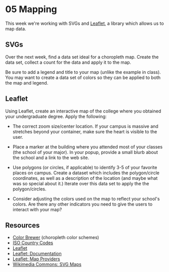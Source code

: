 # 05 Mapping

This week we're working with SVGs and [Leaflet](http://leafletjs.com/), a library which allows us to map data.


## SVGs

Over the next week, find a data set ideal for a choropleth map. Create the data set, collect a count for the data and apply it to the map.

Be sure to add a legend and title to your map (unlike the example in class). You may want to create a data set of colors so they can be applied to both the map and legend.


## Leaflet

Using Leaflet, create an interactive map of the college where you obtained your undergraduate degree. Apply the following:

- The correct zoom size/center location. If your campus is massive and stretches beyond your container, make sure the heart is visible to the user.

- Place a marker at the building where you attended most of your classes (the school of your major). In your popup, provide a small blurb about the school and a link to the web site.

- Use polygons (or circles, if applicable) to identify 3-5 of your favorite places on campus. Create a dataset which includes the polygon/circle coordinates, as well as a description of the location (and maybe what was so special about it.) Iterate over this data set to apply the the polygon/circles.

- Consider adjusting the colors used on the map to reflect your school's colors. Are there any other indicators you need to give the users to interact with your map?

## Resources

- [Color Brewer](http://colorbrewer2.org) (choropleth color schemes)
- [ISO Country Codes](https://www.iso.org/obp/ui/#search)
- [Leaflet](http://leafletjs.com/)
- [Leaflet: Documentation](http://leafletjs.com/reference-1.3.0.html)
- [Leaflet: Map Providers](http://leaflet-extras.github.io/leaflet-providers/preview/)
- [Wikimedia Commons: SVG Maps](https://commons.wikimedia.org/wiki/Category:SVG_maps)
